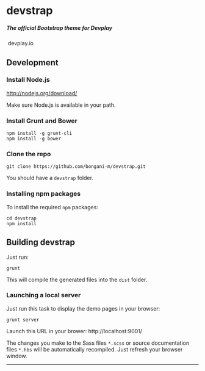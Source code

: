 ﻿# devstrap
##### The official Bootstrap theme for Devplay
﻿
devplay.io

## Development

### Install Node.js

http://nodejs.org/download/

Make sure Node.js is available in your path.

### Install Grunt and Bower

```
npm install -g grunt-cli
npm install -g bower
```

### Clone the repo

```
git clone https://github.com/bongani-m/devstrap.git
```

You should have a `devstrap` folder.

### Installing npm packages

To install the required `npm` packages:

```
cd devstrap
npm install
```

## Building devstrap

Just run:

```
grunt
```

This will compile the generated files into the `dist` folder.

### Launching a local server

Just run this task to display the demo pages in your browser:

```
grunt server
```

Launch this URL in your brower: http://localhost:9001/

The changes you make to the Sass files `*.scss` or source documentation files `*.hbs` will be automatically recompiled. Just refresh your browser window.

- - -